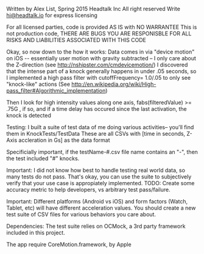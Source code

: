 Written by Alex List, Spring 2015
Headtalk Inc All right reserved 
Write hi@headtalk.io for express licensing

For all licensed parties, code is provided AS IS with NO WARRANTEE 
This is not production code, THERE ARE BUGS
YOU ARE RESPONISBLE FOR ALL RISKS AND LIABILITIES ASSOCIATED WITH THIS CODE

Okay, so now down to the how it works:
Data comes in via "device motion" on iOS -- essentially user motion with gravity subtracted – I only care about the Z-direction 
(see http://nshipster.com/cmdevicemotion/)
I discovered that the intense part of a knock generally happens in under .05 seconds, so I implemented a high pass filter with cutoffFrequency= 1.0/.05 to only see "knock-like" actions
(See http://en.wikipedia.org/wiki/High-pass_filter#Algorithmic_implementation)

Then I look for high intensity values along one axis, fabs(filteredValue) >= .75G <minAccel>, 
if so, and if a time delay <minKnockSeparation> has occured since the last activation, the knock is detected


Testing:
I built a suite of test data of me doing various activities– you'll find them in KnockTests/TestData 
These are all CSVs with [time in seconds, Z-Axis accleration in Gs] as the data format

Specificially important, if the testName-#.csv file name contains an "-", then the test included "#" knocks. 

Important: I did not know how best to handle testing real world data, so many tests do not pass. That's okay, you can use the suite to subjectively verify that your use case is appropiately implemented. 
TODO: Create some accuracy metric to help developers, vs arbitrary test pass/failure.

Important: Different platforms (Android vs iOS) and form factors (Watch, Tablet, etc) will have different acceleration values. You should create a new test suite of CSV files for various behaviors you care about.

Dependencies: 
The test suite relies on OCMock, a 3rd party framework included in this project.

The app require CoreMotion.framework, by Apple
